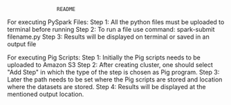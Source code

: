 					README
For executing PySpark Files:
Step 1: All the python files must be uploaded to terminal before running
Step 2: To run a file use command: spark-submit filename.py
Step 3: Results will be displayed on terminal or saved in an output file

For executing Pig Scripts:
Step 1: Initially the Pig scripts needs to be uploaded to Amazon S3
Step 2: After creating cluster, one should select "Add Step" in which the type of the step is chosen as Pig program.
Step 3: Later the path needs to be set where the Pig scripts are stored and location where the datasets are stored.
Step 4: Results will be displayed at the mentioned output location. 